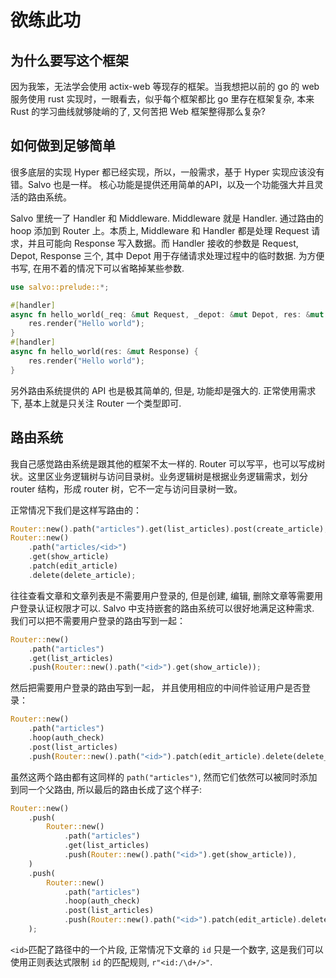 # 欲练此功

## 为什么要写这个框架

因为我笨，无法学会使用 actix-web 等现存的框架。当我想把以前的 go 的 web 服务使用 rust 实现时，一眼看去，似乎每个框架都比 go 里存在框架复杂, 本来 Rust 的学习曲线就够陡峭的了, 又何苦把 Web 框架整得那么复杂?

## 如何做到足够简单
很多底层的实现 Hyper 都已经实现，所以，一般需求，基于 Hyper 实现应该没有错。Salvo 也是一样。 核心功能是提供还用简单的API，以及一个功能强大并且灵活的路由系统。

Salvo 里统一了 Handler 和 Middleware. Middleware 就是 Handler. 通过路由的 hoop 添加到 Router 上。本质上, Middleware 和 Handler 都是处理 Request 请求，并且可能向 Response 写入数据。而 Handler 接收的参数是 Request, Depot, Response 三个, 其中 Depot 用于存储请求处理过程中的临时数据. 为方便书写, 在用不着的情况下可以省略掉某些参数.

```rust
use salvo::prelude::*;

#[handler]
async fn hello_world(_req: &mut Request, _depot: &mut Depot, res: &mut Response) {
    res.render("Hello world");
}
#[handler]
async fn hello_world(res: &mut Response) {
    res.render("Hello world");
}
```

另外路由系统提供的 API 也是极其简单的, 但是, 功能却是强大的. 正常使用需求下, 基本上就是只关注 Router 一个类型即可.

## 路由系统

我自己感觉路由系统是跟其他的框架不太一样的. Router 可以写平，也可以写成树状。这里区业务逻辑树与访问目录树。业务逻辑树是根据业务逻辑需求，划分 router 结构，形成 router 树，它不一定与访问目录树一致。

正常情况下我们是这样写路由的：

```rust
Router::new().path("articles").get(list_articles).post(create_article);
Router::new()
    .path("articles/<id>")
    .get(show_article)
    .patch(edit_article)
    .delete(delete_article);
```

往往查看文章和文章列表是不需要用户登录的, 但是创建, 编辑, 删除文章等需要用户登录认证权限才可以. Salvo 中支持嵌套的路由系统可以很好地满足这种需求. 我们可以把不需要用户登录的路由写到一起：

```rust
Router::new()
    .path("articles")
    .get(list_articles)
    .push(Router::new().path("<id>").get(show_article));
```

然后把需要用户登录的路由写到一起， 并且使用相应的中间件验证用户是否登录：
```rust
Router::new()
    .path("articles")
    .hoop(auth_check)
    .post(list_articles)
    .push(Router::new().path("<id>").patch(edit_article).delete(delete_article));
```

虽然这两个路由都有这同样的 ```path("articles")```, 然而它们依然可以被同时添加到同一个父路由, 所以最后的路由长成了这个样子:

```rust
Router::new()
    .push(
        Router::new()
            .path("articles")
            .get(list_articles)
            .push(Router::new().path("<id>").get(show_article)),
    )
    .push(
        Router::new()
            .path("articles")
            .hoop(auth_check)
            .post(list_articles)
            .push(Router::new().path("<id>").patch(edit_article).delete(delete_article)),
    );
```

```<id>```匹配了路径中的一个片段, 正常情况下文章的 ```id``` 只是一个数字, 这是我们可以使用正则表达式限制 ```id``` 的匹配规则, ```r"<id:/\d+/>"```.